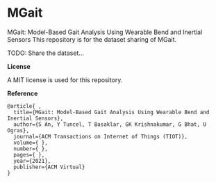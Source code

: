 # MGait
MGait: Model-Based Gait Analysis Using Wearable Bend and Inertial Sensors
This repository is for the dataset sharing of MGait.

TODO: Share the dataset...

**License**

A MIT license is used for this repository. 

**Reference**
```
@article{ ,
  title={MGait: Model-Based Gait Analysis Using Wearable Bend and Inertial Sensors},
  author={S An, Y Tuncel, T Basaklar, GK Krishnakumar, G Bhat, U Ogras},
  journal={ACM Transactions on Internet of Things (TIOT)},
  volume={ },
  number={ },
  pages={ },
  year={2021},
  publisher={ACM Virtual}
}
```
